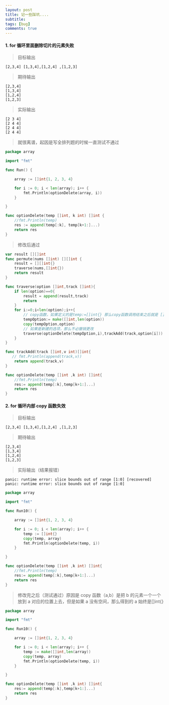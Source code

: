 ```yaml
---
layout: post
title: 记一些踩坑....
subtitle:
tags: [bug]
comments: true
---
```


#### 1. for 循环里面删除切片的元素失败

> 目标输出

```text
[2,3,4] [1,3,4],[1,2,4] ,[1,2,3]
```

> 期待输出

```text
[2,3,4]
[1,3,4]
[1,2,4]
[1,2,3]
```

> 实际输出

```text
[2 3 4]
[2 4 4]
[2 4 4]
[2 4 4]
```

> 就很离谱，起因是写全排列题的时候一直测试不通过

```go
package array

import "fmt"

func Run() {

	array := []int{1, 2, 3, 4}

	for i := 0; i < len(array); i++ {
		fmt.Println(optionDelete(array, i))
	}

}

func optionDelete(temp []int, k int) []int {
	//fmt.Println(temp)
	res := append(temp[:k], temp[k+1:]...)
	return res
}
```

> 修改后通过

```go
var result [][]int
func permute(nums []int) [][]int {
    result = [][]int{}
    traverse(nums,[]int{})
    return result
}

func traverse(option []int,track []int){
    if len(option)==0{
        result = append(result,track)
        return
    }
    for i:=0;i<len(option);i++{
        // copy函数，如果定义的是temp:=[]int{} 那么copy函数调用结束之后就是 []
        tempOption:= make([]int,len(option))
        copy(tempOption,option)
        // 如果是新建的选项，那么不必撤销更改
        traverse(optionDelete(tempOption,i),trackAdd(track,option[i]))
    }
}

func trackAdd(track []int,v int)[]int{
   // fmt.Println(append(track,v))
    return append(track,v)
}

func optionDelete(temp []int ,k int) []int{
    //fmt.Println(temp)
    res:= append(temp[:k],temp[k+1:]...)
    return res
}
```

#### 2. for 循环内部 copy 函数失效

> 目标输出

```text
[2,3,4] [1,3,4],[1,2,4] ,[1,2,3]
```

> 期待输出

```text
[2,3,4]
[1,3,4]
[1,2,4]
[1,2,3]
```

> 实际输出（结果报错）

```text
panic: runtime error: slice bounds out of range [1:0] [recovered]
panic: runtime error: slice bounds out of range [1:0]
```

```go
package array

import "fmt"

func Run10() {

	array := []int{1, 2, 3, 4}

	for i := 0; i < len(array); i++ {
		temp := []int{}
		copy(temp, array)
		fmt.Println(optionDelete(temp, i))
	}

}

func optionDelete(temp []int ,k int) []int{
    //fmt.Println(temp)
    res:= append(temp[:k],temp[k+1:]...)
    return res
}
```

> 修改完之后（测试通过）原因是 copy 函数（a,b）是把 b 的元素一个一个放到 a 对应的位置上去，但是如果 a 没有空间，那么得到的 a 始终是[]int{}

```go
package array

import "fmt"

func Run10() {

	array := []int{1, 2, 3, 4}

	for i := 0; i < len(array); i++ {
		temp := make([]int,len(array))
		copy(temp, array)
		fmt.Println(optionDelete(temp, i))
	}

}

func optionDelete(temp []int ,k int) []int{
    res:= append(temp[:k],temp[k+1:]...)
    return res
}
```
